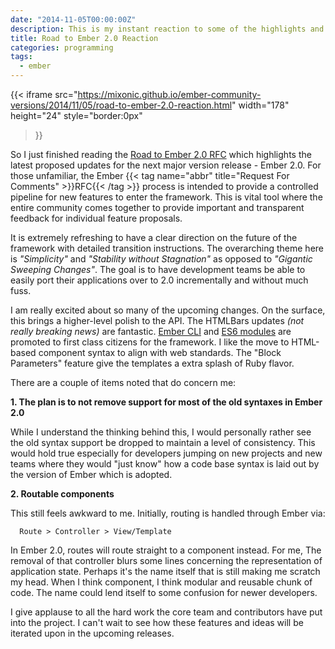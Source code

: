 ```yaml
---
date: "2014-11-05T00:00:00Z"
description: This is my instant reaction to some of the highlights and changes proposed for Ember 2.0
title: Road to Ember 2.0 Reaction
categories: programming
tags:
  - ember
---
```


{{< iframe
  src="https://mixonic.github.io/ember-community-versions/2014/11/05/road-to-ember-2.0-reaction.html"
  width="178"
  height="24"
  style="border:0px"
>}}

So I just finished reading the [Road to Ember 2.0 RFC](https://github.com/emberjs/rfcs/pull/15) which highlights the latest proposed updates for the next major version release - Ember 2.0. For those unfamiliar, the Ember {{< tag name="abbr" title="Request For Comments" >}}RFC{{< /tag >}} process is intended to provide a controlled pipeline for new features to enter the framework. This is vital tool where the entire community comes together to provide important and transparent feedback for individual feature proposals.

It is extremely refreshing to have a clear direction on the future of the framework with detailed transition instructions. The overarching theme here is *"Simplicity"* and *"Stability without Stagnation"* as opposed to *"Gigantic Sweeping Changes"*. The goal is to have development teams be able to easily port their applications over to 2.0 incrementally and without much fuss.

I am really excited about so many of the upcoming changes. On the surface, this brings a higher-level polish to the API. The HTMLBars updates *(not really breaking news)* are fantastic. [Ember CLI](http://www.ember-cli.com/) and [ES6 modules](http://jsmodules.io/) are promoted to first class citizens for the framework. I like the move to HTML-based component syntax to align with web standards. The "Block Parameters" feature give the templates a extra splash of Ruby flavor.

There are a couple of items noted that do concern me:

  **1. The plan is to not remove support for most of the old syntaxes in Ember 2.0**

While I understand the thinking behind this, I would personally rather see the old syntax support be dropped to maintain a level of consistency. This would hold true especially for developers jumping on new projects and new teams where they would "just know" how a code base syntax is laid out by the version of Ember which is adopted.

  **2. Routable components**

This still feels awkward to me. Initially, routing is handled through Ember via:

```text
  Route > Controller > View/Template
```

In Ember 2.0, routes will route straight to a component instead. For me, The removal of that controller blurs some lines concerning the representation of application state. Perhaps it's the name itself that is still making me scratch my head. When I think component, I think modular and reusable chunk of code. The name could lend itself to some confusion for newer developers.

I give applause to all the hard work the core team and contributors have put into the project. I can't wait to see how these features and ideas will be iterated upon in the upcoming releases.